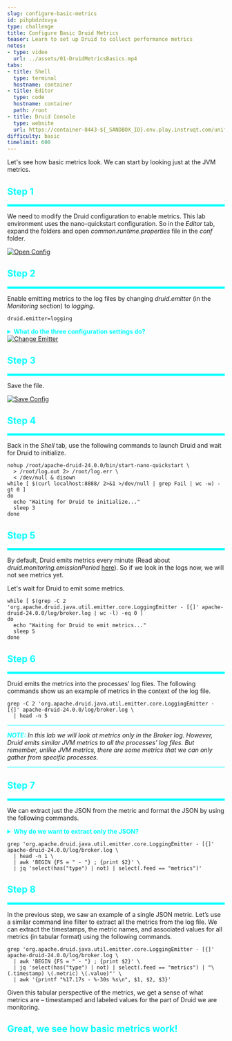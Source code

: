 ```yaml
---
slug: configure-basic-metrics
id: pihpbdzdxvya
type: challenge
title: Configure Basic Druid Metrics
teaser: Learn to set up Druid to collect performance metrics
notes:
- type: video
  url: ../assets/01-DruidMetricsBasics.mp4
tabs:
- title: Shell
  type: terminal
  hostname: container
- title: Editor
  type: code
  hostname: container
  path: /root
- title: Druid Console
  type: website
  url: https://container-8443-${_SANDBOX_ID}.env.play.instruqt.com/unified-console.html
difficulty: basic
timelimit: 600
---
```


Let's see how basic metrics look.
We can start by looking just at the JVM metrics.

<h2 style="color:cyan">Step 1</h2><hr style="color:cyan;background-color:cyan;height:5px">

We need to modify the Druid configuration to enable metrics.
This lab environment uses the nano-quickstart configuration.
So in the _Editor_ tab, expand the folders and open _common.runtime.properties_ file in the _conf_ folder.

<a href="#img-1">
  <img alt="Open Config" src="../assets/OpenConfig.png" />
</a>
<a href="#" class="lightbox" id="img-1">
  <img alt="Open Config" src="../assets/OpenConfig.png" />
</a>

<h2 style="color:cyan">Step 2</h2><hr style="color:cyan;background-color:cyan;height:5px">

Enable emitting metrics to the log files by changing _druid.emitter_ (in the _Monitoring_ section) to _logging_.

```
druid.emitter=logging
```

<details>
  <summary style="color:cyan"><b>What do the three configuration settings do?</b></summary>
<hr style="background-color:cyan">
The first setting, <i>druid.monitoring.monitors</i>, determines which metrics Druid emits.
The default only emits JVM metrics.
<p><span style="color:cyan"><strong><em>NOTE:</em></strong></span> <i>Some monitors may only apply to specific Druid process and should be configured in the process-specific configuration files.</i></p>
The second setting, <i>druid.emitter</i>, determines the target of the metrics output.
The default is <i>noop</i>, which specifies no metrics output, but here we are sending metrics to the log files. Other emitters target different outputs, e.g., an HTTP server.
<br><br>
The third setting, <i>druid.emitter.logging.logLevel</i>, tells Druid what logging security level to use when emitting metrics.
<br><br>
Read more <a href="https://druid.apache.org/docs/latest/configuration/index.html#enabling-metrics" target="_blank">here</a>.
<hr style="background-color:cyan">
</details>

<a href="#img-2">
  <img alt="Change Emitter" src="../assets/ChangeEmitter.png" />
</a>
<a href="#" class="lightbox" id="img-2">
  <img alt="Change Emitter" src="../assets/ChangeEmitter.png" />
</a>


<h2 style="color:cyan">Step 3</h2><hr style="color:cyan;background-color:cyan;height:5px">

Save the file.

<a href="#img-3">
  <img alt="Save Config" src="../assets/SaveConfig.png" />
</a>
<a href="#" class="lightbox" id="img-3">
  <img alt="Save Config" src="../assets/SaveConfig.png" />
</a>

<h2 style="color:cyan">Step 4</h2><hr style="color:cyan;background-color:cyan;height:5px">

Back in the _Shell_ tab, use the following commands to launch Druid and wait for Druid to initialize.

```
nohup /root/apache-druid-24.0.0/bin/start-nano-quickstart \
  > /root/log.out 2> /root/log.err \
  < /dev/null & disown
while [ $(curl localhost:8888/ 2>&1 >/dev/null | grep Fail | wc -w) -gt 0 ]
do
  echo "Waiting for Druid to initialize..."
  sleep 3
done
```

<h2 style="color:cyan">Step 5</h2><hr style="color:cyan;background-color:cyan;height:5px">

By default, Druid emits metrics every minute (Read about _druid.monitoring.emissionPeriod_ <a href="https://druid.apache.org/docs/latest/configuration/index.html#enabling-metrics" target="_blank">here</a>).
So if we look in the logs now, we will not see metrics yet.


Let's wait for Druid to emit some metrics.

```
while [ $(grep -C 2 'org.apache.druid.java.util.emitter.core.LoggingEmitter - [{]' apache-druid-24.0.0/log/broker.log | wc -l) -eq 0 ]
do
  echo "Waiting for Druid to emit metrics..."
  sleep 5
done
```

<h2 style="color:cyan">Step 6</h2><hr style="color:cyan;background-color:cyan;height:5px">

Druid emits the metrics into the processes' log files.
The following commands show us an example of metrics in the context of the log file.

```
grep -C 2 'org.apache.druid.java.util.emitter.core.LoggingEmitter - [{]' apache-druid-24.0.0/log/broker.log \
  | head -n 5
```

<hr style="background-color:cyan">
<p><span style="color:cyan"><strong><em>NOTE:</em></strong></span> <i>In this lab we will look at metrics only in the Broker log.
However, Druid emits similar JVM metrics to all the processes' log files.
But remember, unlike JVM metrics, there are some metrics that we can only gather from specific processes.</i></p>
<hr style="background-color:cyan">

<h2 style="color:cyan">Step 7</h2><hr style="color:cyan;background-color:cyan;height:5px">

We can extract just the JSON from the metric and format the JSON by using the following commands.

<details>
  <summary style="color:cyan"><b>Why do we want to extract only the JSON?</b></summary>
<hr style="background-color:cyan">
As we have previously seen, the metrics messages are scattered among the other log messages.
As a result, the metrics contain the normal log message boiler plate.
But, when we are interested in zooming in on the metrics, this boiler plate is not helpful.
So, we extract the JSON portion of the log message, which focuses on the metrics information that we care about.
<hr style="background-color:cyan">
</details>

```
grep 'org.apache.druid.java.util.emitter.core.LoggingEmitter - [{]' apache-druid-24.0.0/log/broker.log \
  | head -n 1 \
  | awk 'BEGIN {FS = " - "} ; {print $2}' \
  | jq 'select(has("type") | not) | select(.feed == "metrics")'
```

<h2 style="color:cyan">Step 8</h2><hr style="color:cyan;background-color:cyan;height:5px">

In the previous step, we saw an example of a single JSON metric.
Let’s use a similar command line filter to extract all the metrics from the log file.
We can extract the timestamps, the metric names, and associated values for all metrics (in tabular format) using the following commands.

```
grep 'org.apache.druid.java.util.emitter.core.LoggingEmitter - [{]' apache-druid-24.0.0/log/broker.log \
  | awk 'BEGIN {FS = " - "} ; {print $2}' \
  | jq 'select(has("type") | not) | select(.feed == "metrics") | "\(.timestamp) \(.metric) \(.value)"' \
  | awk '{printf "%17.17s - %-30s %s\n", $1, $2, $3}'
```

Given this tabular perspective of the metrics, we get a sense of what metrics are – timestamped and labeled values for the part of Druid we are monitoring.


<h2 style="color:cyan">Great, we see how basic metrics work!</h2>


<style type="text/css" rel="stylesheet">
.lightbox { display: none; position: fixed; justify-content: center; align-items: center; z-index: 999; top: 0; left: 0; right: 0; bottom: 0; padding: 1rem; background: rgba(0, 0, 0, 0.8); }
.lightbox:target { display: flex; }
.lightbox img { max-height: 100% }
.thumbnail:hover {
    position:fixed;
    top:-25px;
    left:-35px;
    width:500px;
    height:auto;
    display:block;
    z-index:999;
}
</style>
